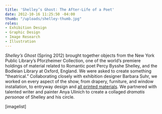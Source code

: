 ```yaml
---
title: 'Shelley’s Ghost: The After-Life of a Poet'
date: 2012-10-16 11:25:50 -04:00
thumb: "/uploads/shelley-thumb.jpg"
roles:
- Exhibition Design
- Graphic Design
- Image Research
- Illustration
---
```


<em>Shelley’s Ghost</em> (Spring 2012) brought together objects from the New York Public Library’s Pforzheimer Collection, one of the world’s premiere holdings of material related to Romantic poet Percy Bysshe Shelley, and the Bodleian Library at Oxford, England. We were asked to create something “theatrical.” Collaborating closely with exhibition designer Barbara Suhr, we worked on every aspect of the show, from drapery, furniture, and window installation, to entryway design and <a href="http://thegraphicsoffice.com/portfolio/shelleys-ghost-print-and-digital/">all printed materials</a>. We partnered with talented writer and painter Anya Ulinich to create a collaged <em>dramatis personae</em> of Shelley and his circle.

[imagelist]
